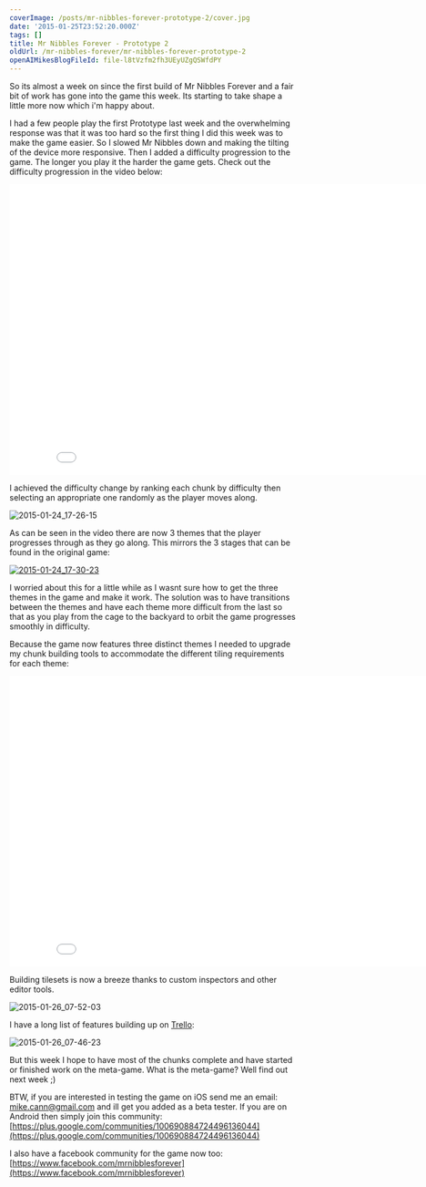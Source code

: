 ```yaml
---
coverImage: /posts/mr-nibbles-forever-prototype-2/cover.jpg
date: '2015-01-25T23:52:20.000Z'
tags: []
title: Mr Nibbles Forever - Prototype 2
oldUrl: /mr-nibbles-forever/mr-nibbles-forever-prototype-2
openAIMikesBlogFileId: file-l8tVzfm2fh3UEyUZgQSWfdPY
---
```


So its almost a week on since the first build of Mr Nibbles Forever and a fair bit of work has gone into the game this week. Its starting to take shape a little more now which i'm happy about.

<!-- more -->

I had a few people play the first Prototype last week and the overwhelming response was that it was too hard so the first thing I did this week was to make the game easier. So I slowed Mr Nibbles down and making the tilting of the device more responsive. Then I added a difficulty progression to the game. The longer you play it the harder the game gets. Check out the difficulty progression in the video below:

<iframe width="854" height="510" src="//www.youtube.com/embed/-XXg4rYJfmA?list=UU9-RJld8R0v5ywwBT8csdZA" frameborder="0" allowfullscreen></iframe>

I achieved the difficulty change by ranking each chunk by difficulty then selecting an appropriate one randomly as the player moves along.

![2015-01-24_17-26-15](https://www.mikecann.blog/wp-content/uploads/2015/01/2015-01-24_17-26-15.png)

As can be seen in the video there are now 3 themes that the player progresses through as they go along. This mirrors the 3 stages that can be found in the original game:

[![2015-01-24_17-30-23](https://www.mikecann.blog/wp-content/uploads/2015/01/2015-01-24_17-30-23-1024x416.png)](https://www.mikecann.blog/wp-content/uploads/2015/01/2015-01-24_17-30-23.png)

I worried about this for a little while as I wasnt sure how to get the three themes in the game and make it work. The solution was to have transitions between the themes and have each theme more difficult from the last so that as you play from the cage to the backyard to orbit the game progresses smoothly in difficulty.

Because the game now features three distinct themes I needed to upgrade my chunk building tools to accommodate the different tiling requirements for each theme:

<iframe width="854" height="510" src="//www.youtube.com/embed/kI3iLU1oRgE?list=UU9-RJld8R0v5ywwBT8csdZA" frameborder="0" allowfullscreen></iframe>

Building tilesets is now a breeze thanks to custom inspectors and other editor tools.

![2015-01-26_07-52-03](https://www.mikecann.blog/wp-content/uploads/2015/01/2015-01-26_07-52-03.png)

I have a long list of features building up on [Trello](https://trello.com/b/Ic11WQzF/mr-nibbles-forever):

![2015-01-26_07-46-23](https://www.mikecann.blog/wp-content/uploads/2015/01/2015-01-26_07-46-23.png)

But this week I hope to have most of the chunks complete and have started or finished work on the meta-game. What is the meta-game? Well find out next week ;)

BTW, if you are interested in testing the game on iOS send me an email: mike.cann@gmail.com and ill get you added as a beta tester. If you are on Android then simply join this community: [https://plus.google.com/communities/100690884724496136044](https://plus.google.com/communities/100690884724496136044)

I also have a facebook community for the game now too: [https://www.facebook.com/mrnibblesforever](https://www.facebook.com/mrnibblesforever)
